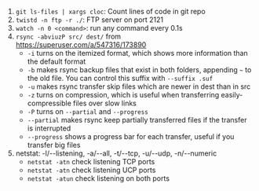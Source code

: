 1. `git ls-files | xargs cloc`: Count lines of code in git repo
2. `twistd -n ftp -r ./`: FTP server on port 2121
3. `watch -n 0 <command>`: run any command every 0.1s
4. `rsync -abviuzP src/ dest/` from https://superuser.com/a/547316/173890
    - `-i` turns on the itemized format, which shows more information than the default format
    - `-b` makes rsync backup files that exist in both folders, appending `~` to the old file. You can control this suffix with `--suffix .suf`
    - `-u` makes rsync transfer skip files which are newer in dest than in src
    - `-z` turns on compression, which is useful when transferring easily-compressible files over slow links
    - `-P` turns on `--partial` and `--progress`
    - `--partial` makes rsync keep partially transferred files if the transfer is interrupted
    - `--progress` shows a progress bar for each transfer, useful if you transfer big files
5. netstat: -l/--listening, -a/--all, -t/--tcp, -u/--udp, -n/--numeric
    - `netstat -atn` check listening TCP ports
    - `netstat -atn` check listening UCP ports
    - `netstat -atun` check listening on both ports
